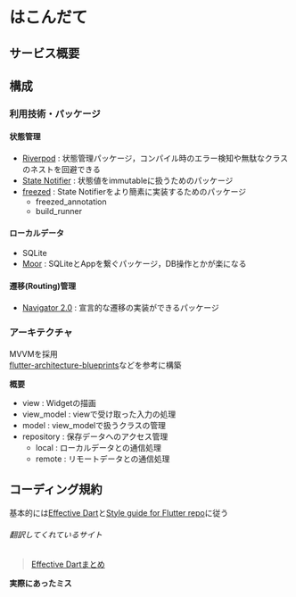# はこんだて
## サービス概要

## 構成
### 利用技術・パッケージ
#### 状態管理
- [Riverpod](https://pub.dev/packages/riverpod) : 状態管理パッケージ，コンパイル時のエラー検知や無駄なクラスのネストを回避できる
- [State Notifier](https://pub.dev/packages/state_notifier) : 状態値をimmutableに扱うためのパッケージ
- [freezed](https://pub.dev/packages/freezed/install) : State Notifierをより簡素に実装するためのパッケージ
  - freezed_annotation
  - build_runner

#### ローカルデータ
- SQLite
- [Moor](https://moor.simonbinder.eu/) : SQLiteとAppを繋ぐパッケージ，DB操作とかが楽になる

#### 遷移(Routing)管理
- [Navigator 2.0](https://docs.google.com/document/d/1Q0jx0l4-xymph9O6zLaOY4d_f7YFpNWX_eGbzYxr9wY/edit#) : 宣言的な遷移の実装ができるパッケージ

### アーキテクチャ
MVVMを採用  
[flutter-architecture-blueprints](https://github.com/wasabeef/flutter-architecture-blueprints)などを参考に構築  

**概要**
- view : Widgetの描画
- view_model : viewで受け取った入力の処理
- model : view_modelで扱うクラスの管理
- repository : 保存データへのアクセス管理
  - local : ローカルデータとの通信処理
  - remote : リモートデータとの通信処理

## コーディング規約
基本的には[Effective Dart](https://dart.dev/guides/language/effective-dart)と[Style guide for Flutter repo](https://github.com/flutter/flutter/wiki/Style-guide-for-Flutter-repo)に従う  
###### 翻訳してくれているサイト
> [Effective Dartまとめ](https://qiita.com/mkosuke/items/42c19d7edbf111f7fb71)

**実際にあったミス**
